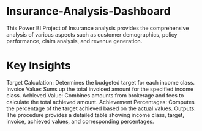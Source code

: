 # Insurance-Analysis-Dashboard
This Power BI Project of Insurance analysis provides the comprehensive analysis of various aspects such as customer demographics, policy performance, claim analysis, and revenue generation.
# Key Insights 
Target Calculation: Determines the budgeted target for each income class.
Invoice Value: Sums up the total invoiced amount for the specified income class.
Achieved Value: Combines amounts from brokerage and fees to calculate the total achieved amount.
Achievement Percentages: Computes the percentage of the target achieved based on the actual values.
Outputs: The procedure provides a detailed table showing income class, target, invoice, achieved values, and corresponding percentages. 

